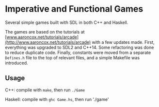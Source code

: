 # Imperative and Functional Games

Several simple games built with SDL in both C++ and Haskell.

The games are based on the tutorials at [www.aaroncox.net/tutorials/arcade](http://www.aaroncox.net/tutorials/arcade) with a few updates made. First, everything was upgraded to SDL2 and C++14. Some refactoring was done to reduce duplicate code. Finally, constants were moved from a separate `Defines.h` file to the top of relevant files, and a simple Makefile was introduced.

## Usage

C++: compile with `make`, then run `./Game`

Haskell: compile with `ghc Game.hs`, then run './game'

